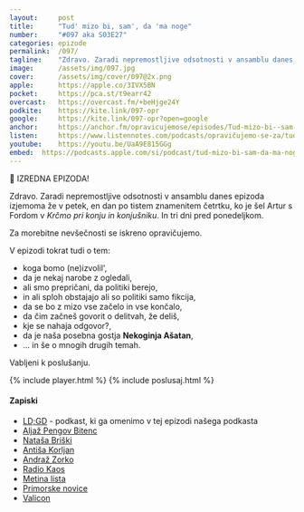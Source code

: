 ```yaml
---
layout: 	post
title:  	"Tud' mizo bi, sam', da 'ma noge"
number: 	"#097 aka S03E27"
categories:	epizode
permalink:	/097/
tagline: 	"Zdravo. Zaradi nepremostljive odsotnosti v ansamblu danes epizoda izjemoma že v petek, en dan po tistem znamenitem četrtku, ko je šel Artur s Fordom v pivnico gledat soočenje."
image:		/assets/img/097.jpg
cover:		/assets/img/cover/097@2x.png
apple:		https://apple.co/3IVX5BN
pocket:		https://pca.st/t9earr42
overcast:	https://overcast.fm/+beHjge24Y
podkite:	https://kite.link/097-opr
google:		https://kite.link/097-opr?open=google
anchor:		https://anchor.fm/opravicujemose/episodes/Tud-mizo-bi--sam--da-ma-noge-e1gi8hi
listen:		https://www.listennotes.com/podcasts/opravičujemo-se-za/tud-mizo-bi-sam-da-ma-noge-UYT-mEhZxsW/embed/
youtube:	https://youtu.be/UaA9E815GGg
embed:	https://podcasts.apple.com/si/podcast/tud-mizo-bi-sam-da-ma-noge/id1514750013?i=1000555912936
---
```


🚨 IZREDNA EPIZODA! 

Zdravo. Zaradi nepremostljive odsotnosti v ansamblu danes epizoda izjemoma že v petek, en dan po tistem znamenitem četrtku, ko je šel Artur s Fordom v _Krčmo pri konju in konjušniku_. In tri dni pred ponedeljkom. 

Za morebitne nevšečnosti se iskreno opravičujemo. 

V epizodi tokrat tudi o tem:
- koga bomo (ne)izvolil',
- da je nekaj narobe z ogledali,
- ali smo prepričani, da politiki berejo, 
- in ali sploh obstajajo ali so politiki samo fikcija,
- da se bo z mizo vse začelo in vse končalo,
- da čim začneš govorit o delitvah, že deliš,
- kje se nahaja odgovor?,
- da je naša posebna gostja **Nekoginja Ašatan**,
- ... in še o mnogih drugih temah. 

Vabljeni k poslušanju.

{% include player.html %}
{% include poslusaj.html %}

<!--break-->

#### Zapiski

- [LD;GD](https://metinalista.si/ldgd-087-na-prazen-zelodec-ni-lustno/) - podkast, ki ga omenimo v tej epizodi našega podkasta
- [Aljaž Pengov Bitenc](https://twitter.com/pengovsky)
- [Nataša Briški](https://twitter.com/DC43)
- [Antiša Korljan](https://twitter.com/AntisaKorljan)
- [Andraž Zorko](https://twitter.com/Andrazus)
- [Radio Kaos](http://www.radiokaos.info/)
- [Metina lista](https://metinalista.si/)
- [Primorske novice](https://www.primorske.si/)
- [Valicon](https://www.valicon.net/)